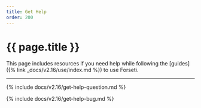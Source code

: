 ```yaml
---
title: Get Help
order: 200
---
```


# {{ page.title }}

This page includes resources if you need help while following the
[guides]({% link _docs/v2.16/use/index.md %}) to use Forseti.

---

{% include docs/v2.16/get-help-question.md %}

{% include docs/v2.16/get-help-bug.md %}
